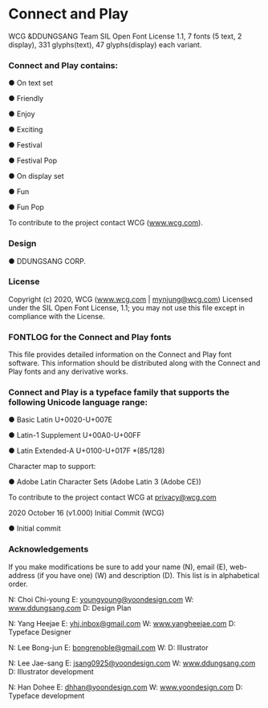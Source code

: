# Connect and Play

WCG &DDUNGSANG Team SIL Open Font License 1.1, 7 fonts (5 text, 2 display), 331 glyphs(text), 47 glyphs(display) each variant.


### Connect and Play contains:

●	On text set

●	Friendly

●	Enjoy

●	Exciting

●	Festival

●	Festival Pop

●	On display set

●	Fun

●	Fun Pop

To contribute to the project contact WCG (www.wcg.com).


### Design
●	DDUNGSANG CORP.


### License
Copyright (c) 2020, WCG (www.wcg.com | mynjung@wcg.com)
Licensed under the SIL Open Font License, 1.1; you may not use this file except in compliance with the License.


### FONTLOG for the Connect and Play fonts
This file provides detailed information on the Connect and Play font software.
This information should be distributed along with the Connect and Play fonts and any derivative works.


### Connect and Play is a typeface family that supports the following Unicode language range:

●	Basic Latin U+0020-U+007E

●	Latin-1 Supplement U+00A0-U+00FF

●	Latin Extended-A U+0100-U+017F *(85/128)

Character map to support:

●	Adobe Latin Character Sets (Adobe Latin 3 (Adobe CE))

To contribute to the project contact WCG at privacy@wcg.com

2020 October 16 (v1.000) Initial Commit (WCG)

●	Initial commit


### Acknowledgements
If you make modifications be sure to add your name (N), email (E), web-address (if you have one) (W) and description (D). This list is in alphabetical order.

N: Choi Chi-young
E: youngyoung@yoondesign.com
W: www.ddungsang.com
D: Design Plan

N: Yang Heejae
E: yhj.inbox@gmail.com
W: www.yangheejae.com
D: Typeface Designer

N: Lee Bong-jun
E: bongrenoble@gmail.com
W: 
D: Illustrator

N: Lee Jae-sang
E: jsang0925@yoondesign.com
W: www.ddungsang.com
D: Illustrator development

N: Han Dohee
E: dhhan@yoondesign.com
W: www.yoondesign.com
D: Typeface development

